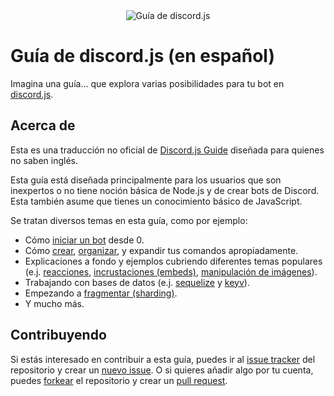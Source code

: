 <div align="center">
	<img src="guide/images/branding/banner-blurple-small.png" title="Guía de discord.js" alt="Guía de discord.js" />
</div>

# Guía de discord.js (en español)

Imagina una guía... que explora varias posibilidades para tu bot en [discord.js](https://discord.js.org).

## Acerca de

Esta es una traducción no oficial de [Discord.js Guide](https://github.com/discordjs/guide) diseñada para quienes no saben inglés.

Esta guía está diseñada principalmente para los usuarios que son inexpertos o no tiene noción básica de Node.js y de crear bots de Discord. Esta también asume que tienes un conocimiento básico de JavaScript.

Se tratan diversos temas en esta guía, como por ejemplo:

- Cómo [iniciar un bot](https://guia.palta.ml/preparaciones/) desde 0.
- Cómo [crear](https://guia.palta.ml/creando-tu-bot/), [organizar](https://guia.palta.ml/gestor-de-comandos/), y expandir tus comandos apropiadamente.
- Explicaciones a fondo y ejemplos cubriendo diferentes temas populares (e.j. [reacciones](https://guia.palta.ml/temas-populares/reacciones.html), [incrustaciones (embeds)](https://guia.palta.ml/temas-populares/incrustaciones.html), [manipulación de imágenes](https://guia.palta.ml/temas-populares/canvas.html)).
- Trabajando con bases de datos (e.j. [sequelize](https://guia.palta.ml/sequelize/) y [keyv](https://guia.palta.ml/keyv/)).
- Empezando a [fragmentar (sharding)](https://guia.palta.ml/sharding/).
- Y mucho más.

## Contribuyendo

Si estás interesado en contribuir a esta guía, puedes ir al [issue tracker](https://github.com/Awoocado/guide/issues) del repositorio y crear un [nuevo issue](https://github.com/Awoocado/guide/issues/new). O si quieres añadir algo por tu cuenta, puedes [forkear](https://github.com/Awoocado/guide) el repositorio y crear un [pull request](https://github.com/Awoocado/guide/pulls).